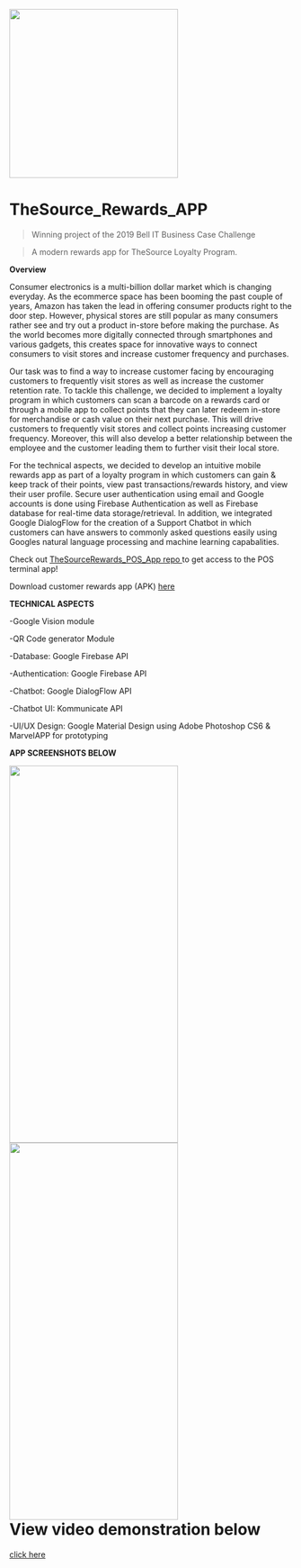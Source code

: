 <a href="https://www.thesource.ca/?gclid=CjwKCAjw1f_pBRAEEiwApp0JKMZDnwffMCtRfKan03VKUJXX8UP30-0bd1o0VMssd4cLBlNWFNpjhhoCHiAQAvD_BwE&gclsrc=aw.ds"><img src="https://i.ibb.co/884tVvM/appicon.jpg" width="300" height="300"></a>

# TheSource_Rewards_APP

> Winning project of the 2019 Bell IT Business Case Challenge

> A modern rewards app for TheSource Loyalty Program.

**Overview**

Consumer electronics is a multi-billion dollar market which is changing everyday. As the ecommerce space has been booming the past
couple of years, Amazon has taken the lead in offering consumer products right to the door step. However, physical
stores are still popular as many consumers rather see and try out a product in-store before making the purchase. As the world
becomes more digitally connected through smartphones and various gadgets, this creates space for innovative ways to connect
consumers to visit stores and increase customer frequency and purchases.


Our task was to find a way to increase customer facing by encouraging customers to frequently visit stores
as well as increase the customer retention rate. To tackle this challenge, we decided to implement a loyalty program in which
customers can scan a barcode on a rewards card or through a mobile app to collect points that they can later redeem in-store for merchandise or cash value on their
next purchase. This will drive customers to frequently visit stores and collect points increasing customer frequency. Moreover, this will also develop a better relationship
between the employee and the customer leading them to further visit their local store.

For the technical aspects, we decided to develop an intuitive mobile rewards app as part of a loyalty program in which customers can gain & keep track of their points, view 
past transactions/rewards history, and view their user profile. Secure user authentication using email and Google accounts is done
using Firebase Authentication as well as Firebase database for real-time data storage/retrieval.
In addition, we integrated Google DialogFlow for the creation of a Support Chatbot in which customers can have answers to commonly
asked questions easily using Googles natural language processing and machine learning capabalities.

Check out 
<a href="https://github.com/Anando304/TheSource_Rewards_APP">TheSourceRewards_POS_App repo </a> to get access to the POS terminal app!

Download customer rewards app (APK) <a href ="https://drive.google.com/file/d/1isu4JOLrG-cHyhD97qp70wo3pXlEP4c-/view?usp=sharing">here</a>


**TECHNICAL ASPECTS**

-Google Vision module

-QR Code generator Module

-Database: Google Firebase API

-Authentication: Google Firebase API

-Chatbot: Google DialogFlow API

-Chatbot UI: Kommunicate API

-UI/UX Design: Google Material Design using Adobe Photoshop CS6 & MarvelAPP for prototyping

**APP SCREENSHOTS BELOW**
<div>
  <div style="float:left;"> <!-- Could also use a div class associated with a css with float to make the side by side image -->
    <a href="https://www.kapwing.com/videos/5d3f37d6488f85001355972c"><img src="https://i.ibb.co/pLBDz54/Screenshot-20190730-203925-Source-Rewards.jpg" width="300" height="670">       <img src="https://i.ibb.co/ckT5m4r/Screenshot-20190730-203905-Source-Rewards.jpg" width="300" height="670"></a> 
  </div>
</div>

<h1>View video demonstration below</h1><a href="https://www.kapwing.com/videos/5d3f37d6488f85001355972c">  click here</a>

